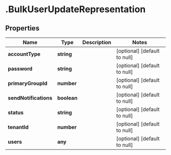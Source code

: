 # .BulkUserUpdateRepresentation

## Properties
Name | Type | Description | Notes
------------ | ------------- | ------------- | -------------
**accountType** | **string** |  | [optional] [default to null]
**password** | **string** |  | [optional] [default to null]
**primaryGroupId** | **number** |  | [optional] [default to null]
**sendNotifications** | **boolean** |  | [optional] [default to null]
**status** | **string** |  | [optional] [default to null]
**tenantId** | **number** |  | [optional] [default to null]
**users** | **any** |  | [optional] [default to null]


